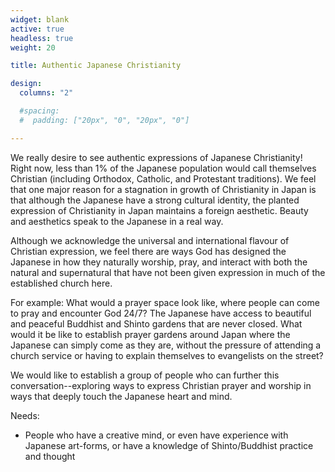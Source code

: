 ```yaml
---
widget: blank
active: true
headless: true
weight: 20

title: Authentic Japanese Christianity

design:
  columns: "2"

  #spacing:
  #  padding: ["20px", "0", "20px", "0"]

---
```


We really desire to see authentic expressions of Japanese Christianity! Right now, less than 1% of the Japanese population would call themselves Christian (including Orthodox, Catholic, and Protestant traditions). We feel that one major reason for a stagnation in growth of Christianity in Japan is that although the Japanese have a strong cultural identity, the planted expression of Christianity in Japan maintains a foreign aesthetic. Beauty and aesthetics speak to the Japanese in a real way.

Although we acknowledge the universal and international flavour of Christian expression, we feel there are ways God has designed the Japanese in how they naturally worship, pray, and interact with both the natural and supernatural that have not been given expression in much of the established church here.

For example: What would a prayer space look like, where people can come to pray and encounter God 24/7? The Japanese have access to beautiful and peaceful Buddhist and Shinto gardens that are never closed. What would it be like to establish prayer gardens around Japan where the Japanese can simply come as they are, without the pressure of attending a church service or having to explain themselves to evangelists on the street?

We would like to establish a group of people who can further this conversation--exploring ways to express Christian prayer and worship in ways that deeply touch the Japanese heart and mind.

Needs:

- People who have a creative mind, or even have experience with Japanese art-forms, or have a knowledge of Shinto/Buddhist practice and thought
